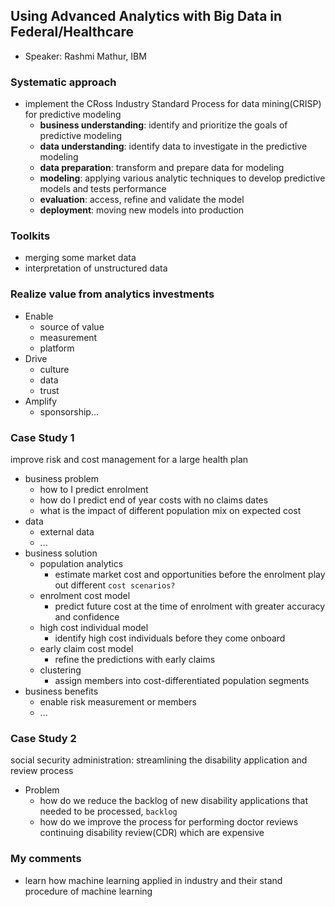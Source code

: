 ## Using Advanced Analytics with Big Data in Federal/Healthcare

- Speaker: Rashmi Mathur, IBM

### Systematic approach 
- implement the CRoss Industry Standard Process for data mining(CRISP) for predictive modeling
	- **business understanding**: identify and prioritize the goals of predictive modeling
	- **data understanding**: identify data to investigate in the predictive modeling
	- **data preparation**: transform and prepare data for modeling
	- **modeling**: applying various analytic techniques to develop predictive models and tests performance
	- **evaluation**: access, refine and validate the model
	- **deployment**: moving new models into production
	
### Toolkits
- merging some market data 
- interpretation of unstructured data

### Realize value from analytics investments
- Enable
	- source of value
	- measurement 
	- platform
- Drive
	- culture
	- data
	- trust
- Amplify
	- sponsorship...
	
### Case Study 1
improve risk and cost management for a large health plan
- business problem
	- how to I predict enrolment
	- how do I predict end of year costs with no claims dates
	- what is the impact of different population mix on expected cost
- data 
	- external data
	- ...
- business solution
	- population analytics
		- estimate market cost and opportunities before the enrolment play out different `cost scenarios?`
	- enrolment cost model
		- predict future cost at the time of enrolment with greater accuracy and confidence
	- high cost individual model
		- identify high cost individuals before they come onboard
	- early claim cost model
		- refine the predictions with early claims
	- clustering
		- assign members into cost-differentiated population segments
- business benefits
	- enable risk measurement or members
	- ...
	
### Case Study 2
social security administration: streamlining the disability application and review process
- Problem
	- how do we reduce the backlog of new disability applications that needed to be processed, `backlog`
	- how do we improve the process for performing doctor reviews continuing disability review(CDR) which are expensive
	
### My comments
- learn how machine learning applied in industry and their stand procedure of machine learning
